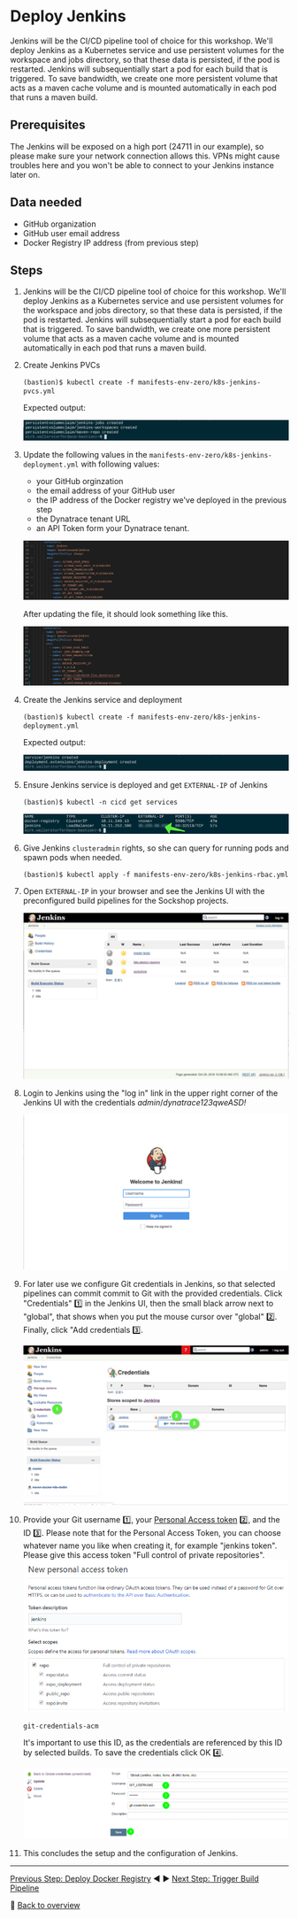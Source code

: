 # Deploy Jenkins

Jenkins will be the CI/CD pipeline tool of choice for this workshop. We'll deploy Jenkins as a Kubernetes service and use persistent volumes for the workspace and jobs directory, so that these data is persisted, if the pod is restarted. Jenkins will subsequentially start a pod for each build that is triggered. To save bandwidth, we create one more persistent volume that acts as a maven cache volume and is mounted automatically in each pod that runs a maven build.

## Prerequisites

The Jenkins will be exposed on a high port (24711 in our example), so please make sure your network connection allows this. VPNs might cause troubles here and you won't be able to connect to your Jenkins instance later on.

## Data needed
* GitHub organization
* GitHub user email address
* Docker Registry IP address (from previous step)

## Steps
1. Jenkins will be the CI/CD pipeline tool of choice for this workshop. We'll deploy Jenkins as a Kubernetes service and use persistent volumes for the workspace and jobs directory, so that these data is persisted, if the pod is restarted. Jenkins will subsequentially start a pod for each build that is triggered. To save bandwidth, we create one more persistent volume that acts as a maven cache volume and is mounted automatically in each pod that runs a maven build.

1. Create Jenkins PVCs

    ```
    (bastion)$ kubectl create -f manifests-env-zero/k8s-jenkins-pvcs.yml
    ```

    Expected output:

    ![](../assets/kubectl-create-jenkinspvcs.png)

1. Update the following values in the `manifests-env-zero/k8s-jenkins-deployment.yml` with following values:
    - your GitHub orginzation
    - the email address of your GitHub user
    - the IP address of the Docker registry we've deployed in the previous step
    - the Dynatrace tenant URL
    - an API Token form your Dynatrace tenant.

    ![](../assets/jenkins-env-vars.png)

    After updating the file, it should look something like this.

    ![](../assets/jenkins-env-vars-changed.png)

1. Create the Jenkins service and deployment

    ```
    (bastion)$ kubectl create -f manifests-env-zero/k8s-jenkins-deployment.yml
    ```

    Expected output:

    ![](../assets/kubectl-create-jenkinsdeployment.png)

1. Ensure Jenkins service is deployed and get `EXTERNAL-IP` of Jenkins

    ```
    (bastion)$ kubectl -n cicd get services
    ```
 
    ![](../assets/kubectl-get-services-cicd.png)

1. Give Jenkins `clusteradmin` rights, so she can query for running pods and spawn pods when needed.

    ```
    (bastion)$ kubectl apply -f manifests-env-zero/k8s-jenkins-rbac.yml
    ```

1. Open `EXTERNAL-IP` in your browser and see the Jenkins UI with the preconfigured build pipelines for the Sockshop projects.

    ![](../assets/jenkins-ui.png)

1. Login to Jenkins using the "log in" link in the upper right corner of the Jenkins UI with the credentials *admin*/*dynatrace123qweASD!*

    ![](../assets/jenkins-ui-login.png)

1. For later use we configure Git credentials in Jenkins, so that selected pipelines can commit commit to Git with the provided credentials. Click "Credentials" :one: in the Jenkins UI, then the small black arrow next to "global", that shows when you put the mouse cursor over "global" :two:. Finally, click "Add credentials :three:.

    ![](../assets/jenkins-ui-credentials.png)

1. Provide your Git username :one:, your [Personal Access token](https://github.com/settings/tokens/new) :two:, and the ID :three:.
    Please note that for the Personal Access Token, you can choose whatever name you like when creating it, for example "jenkins token". Please give this access token "Full control of private repositories".
    ![git access token](../assets/github-access-token.png)

    ```
    git-credentials-acm
    ```
    
    It's important to use this ID, as the credentials are referenced by this ID by selected builds. To save the credentials click OK :four:.

    ![](../assets/jenkins-ui-add-credentials.png)

1. This concludes the setup and the configuration of Jenkins.

---

[Previous Step: Deploy Docker Registry](../3_Deploy_Docker_Registry) :arrow_backward: :arrow_forward: [Next Step: Trigger Build Pipeline](../5_Trigger_Build_Pipelines)

:arrow_up_small: [Back to overview](../)
